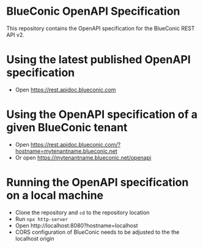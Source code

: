 # BlueConic OpenAPI Specification
This repository contains the OpenAPI specification for the BlueConic REST API v2.
 
 # Using the latest published OpenAPI specification
 * Open https://rest.apidoc.blueconic.com
 
 # Using the OpenAPI specification of a given BlueConic tenant
 * Open https://rest.apidoc.blueconic.com/?hostname=mytenantname.blueconic.net
 * Or open https://mytenantname.blueconic.net/openapi
 
 # Running the OpenAPI specification on a local machine
 * Clone the repository and `cd` to the repository location
 * Run `npx http-server`
 * Open http://localhost:8080?hostname=localhost
 * CORS configuration of BlueConic needs to be adjusted to the the localhost origin 
